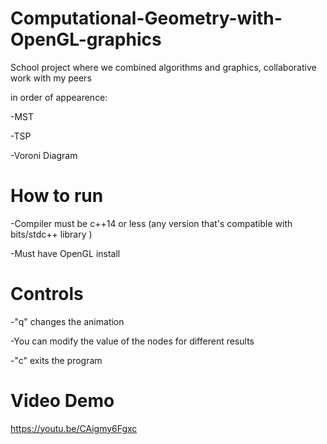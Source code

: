 # Computational-Geometry-with-OpenGL-graphics
School project where we combined algorithms and graphics, collaborative work with my peers 

in order of appearence:

-MST

-TSP

-Voroni Diagram

# How to run
-Compiler must be c++14 or less (any version that's compatible with bits/stdc++ library )

-Must have OpenGL install 
# Controls
-"q" changes the animation

-You can modify the value of the nodes for different results

-"c" exits the program

# Video Demo
https://youtu.be/CAigmy6Fgxc
